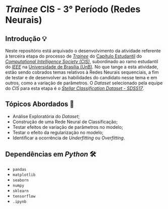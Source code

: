 # ***Trainee* CIS - 3° Período (Redes Neurais)**

## Introdução 💡

Neste repositório está arquivado o desenvolvimento da atividade referente à terceira etapa do processo de [*Trainee*](https://github.com/UnB-CIS/Trainee) do [Capítulo Estudantil](https://medium.com/ieeecisunb) do [*Computational Intelligence Society (CIS)*](https://cis.ieee.org), subordinado ao ramo estudantil do [*IEEE*](https://www.ieee.org) na [Universidade de Brasília (UnB)](https://www.unb.br). No que tange a esta atividade, estão sendo cobrados temas relativos à Redes Neurais sequenciais, a fim de testar e de desenvolver as habilidades do candidato nesse tema e em outros, como a variação de parâmetros. O *Dataset* selecionado pela equipe do *CIS* para esta etapa é o [*Stellar Classification Dataset - SDSS17*](https://www.kaggle.com/datasets/fedesoriano/stellar-classification-dataset-sdss17).

## Tópicos Abordados 📝

- Análise Exploratória do *Dataset*;
- Construção de uma Rede Neural de Classificação;
- Testar efeitos de variação de parâmetros no modelo;
- Testar o efeito da regularização no modelo;
- Identificar a ocorrência de *Underfitting* ou *Overfitting*.

## Dependências em *Python* 🛠

- `pandas`
- `matplotlib`
- `seaborn`
- `numpy`
- `sklearn`
- `tensorflow`
- `.ipynb`
